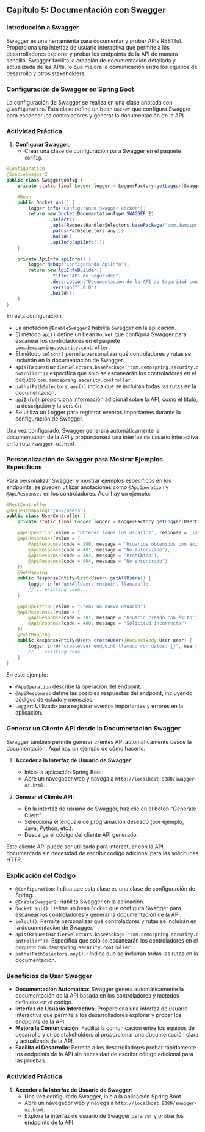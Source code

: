 ## Capítulo 5: Documentación con Swagger

### Introducción a Swagger

Swagger es una herramienta para documentar y probar APIs RESTful. Proporciona una interfaz de usuario interactiva que permite a los desarrolladores explorar y probar los endpoints de la API de manera sencilla. Swagger facilita la creación de documentación detallada y actualizada de las APIs, lo que mejora la comunicación entre los equipos de desarrollo y otros stakeholders.

### Configuración de Swagger en Spring Boot

La configuración de Swagger se realiza en una clase anotada con `@Configuration`. Esta clase define un bean `Docket` que configura Swagger para escanear los controladores y generar la documentación de la API.

### Actividad Práctica

1. **Configurar Swagger**:
   - Crear una clase de configuración para Swagger en el paquete `config`.

```java
@Configuration
@EnableSwagger2
public class SwaggerConfig {
    private static final Logger logger = LoggerFactory.getLogger(SwaggerConfig.class);

    @Bean
    public Docket api() {
        logger.info("Configurando Swagger Docket");
        return new Docket(DocumentationType.SWAGGER_2)
                .select()
                .apis(RequestHandlerSelectors.basePackage("com.demospring.security.controller"))
                .paths(PathSelectors.any())
                .build()
                .apiInfo(apiInfo());
    }

    private ApiInfo apiInfo() {
        logger.debug("Configurando ApiInfo");
        return new ApiInfoBuilder()
                .title("API de Seguridad")
                .description("Documentación de la API de Seguridad con Spring Boot y Swagger")
                .version("1.0.0")
                .build();
    }
}
```

   En esta configuración:
   - La anotación `@EnableSwagger2` habilita Swagger en la aplicación.
   - El método `api()` define un bean `Docket` que configura Swagger para escanear los controladores en el paquete `com.demospring.security.controller`.
   - El método `select()` permite personalizar qué controladores y rutas se incluirán en la documentación de Swagger.
   - `apis(RequestHandlerSelectors.basePackage("com.demospring.security.controller"))` especifica que solo se escanearán los controladores en el paquete `com.demospring.security.controller`.
   - `paths(PathSelectors.any())` indica que se incluirán todas las rutas en la documentación.
   - `apiInfo()` proporciona información adicional sobre la API, como el título, la descripción y la versión.
   - Se utiliza un Logger para registrar eventos importantes durante la configuración de Swagger.

   Una vez configurado, Swagger generará automáticamente la documentación de la API y proporcionará una interfaz de usuario interactiva en la ruta `/swagger-ui.html`.

### Personalización de Swagger para Mostrar Ejemplos Específicos

Para personalizar Swagger y mostrar ejemplos específicos en los endpoints, se pueden utilizar anotaciones como `@ApiOperation` y `@ApiResponses` en los controladores. Aquí hay un ejemplo:

```java
@RestController
@RequestMapping("/api/users")
public class UserController {
    private static final Logger logger = LoggerFactory.getLogger(UserController.class);

    @ApiOperation(value = "Obtener todos los usuarios", response = List.class)
    @ApiResponses(value = {
        @ApiResponse(code = 200, message = "Usuarios obtenidos con éxito"),
        @ApiResponse(code = 401, message = "No autorizado"),
        @ApiResponse(code = 403, message = "Prohibido"),
        @ApiResponse(code = 404, message = "No encontrado")
    })
    @GetMapping
    public ResponseEntity<List<User>> getAllUsers() {
        logger.info("getAllUsers endpoint llamado");
        // ...existing code...
    }

    @ApiOperation(value = "Crear un nuevo usuario")
    @ApiResponses(value = {
        @ApiResponse(code = 201, message = "Usuario creado con éxito"),
        @ApiResponse(code = 400, message = "Solicitud incorrecta")
    })
    @PostMapping
    public ResponseEntity<User> createUser(@RequestBody User user) {
        logger.info("createUser endpoint llamado con datos: {}", user);
        // ...existing code...
    }
}
```

En este ejemplo:
- `@ApiOperation` describe la operación del endpoint.
- `@ApiResponses` define las posibles respuestas del endpoint, incluyendo códigos de estado y mensajes.
- `Logger`: Utilizado para registrar eventos importantes y errores en la aplicación.

### Generar un Cliente API desde la Documentación Swagger

Swagger también permite generar clientes API automáticamente desde la documentación. Aquí hay un ejemplo de cómo hacerlo:

1. **Acceder a la Interfaz de Usuario de Swagger**:
   - Inicia la aplicación Spring Boot.
   - Abre un navegador web y navega a `http://localhost:8080/swagger-ui.html`.

2. **Generar el Cliente API**:
   - En la interfaz de usuario de Swagger, haz clic en el botón "Generate Client".
   - Selecciona el lenguaje de programación deseado (por ejemplo, Java, Python, etc.).
   - Descarga el código del cliente API generado.

Este cliente API puede ser utilizado para interactuar con la API documentada sin necesidad de escribir código adicional para las solicitudes HTTP.

### Explicación del Código

- `@Configuration`: Indica que esta clase es una clase de configuración de Spring.
- `@EnableSwagger2`: Habilita Swagger en la aplicación.
- `Docket api()`: Define un bean `Docket` que configura Swagger para escanear los controladores y generar la documentación de la API.
- `select()`: Permite personalizar qué controladores y rutas se incluirán en la documentación de Swagger.
- `apis(RequestHandlerSelectors.basePackage("com.demospring.security.controller"))`: Especifica que solo se escanearán los controladores en el paquete `com.demospring.security.controller`.
- `paths(PathSelectors.any())`: Indica que se incluirán todas las rutas en la documentación.

### Beneficios de Usar Swagger

- **Documentación Automática**: Swagger genera automáticamente la documentación de la API basada en los controladores y métodos definidos en el código.
- **Interfaz de Usuario Interactiva**: Proporciona una interfaz de usuario interactiva que permite a los desarrolladores explorar y probar los endpoints de la API.
- **Mejora la Comunicación**: Facilita la comunicación entre los equipos de desarrollo y otros stakeholders al proporcionar una documentación clara y actualizada de la API.
- **Facilita el Desarrollo**: Permite a los desarrolladores probar rápidamente los endpoints de la API sin necesidad de escribir código adicional para las pruebas.

### Actividad Práctica

1. **Acceder a la Interfaz de Usuario de Swagger**:
   - Una vez configurado Swagger, inicia la aplicación Spring Boot.
   - Abre un navegador web y navega a `http://localhost:8080/swagger-ui.html`.
   - Explora la interfaz de usuario de Swagger para ver y probar los endpoints de la API.

